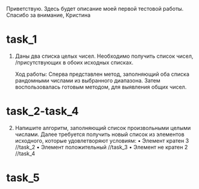 Приветствую. 
Здесь будет описание моей первой тестовой работы.
Спасибо за внимание,
Кристина

# task_1
1. Даны два списка целых чисел. Необходимо получить список чисел, 
    /присутствующих в обоих исходных списках.

    Ход работы: 
    Сперва представлен метод, заполняющий оба списка рандомными числами из выбранного диапазона.
    Затем воспользовалась готовым методом, для выявления общих чисел. 
# task_2-task_4
2.	Напишите алгоритм, заполняющий список произвольными целыми числами. 
    Далее требуется получить новый список из элементов исходного, которые удовлетворяют условиям:
    •	Элемент кратен 3        //task_2
    •	Элемент положительный   //task_3
    •	Элемент не кратен 2     //task_4
# task_5